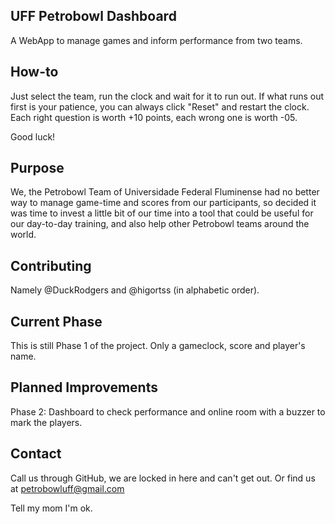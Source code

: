 ## UFF Petrobowl Dashboard

A WebApp to manage games and inform performance from two teams.

## How-to
Just select the team, run the clock and wait for it to run out. If what runs out first is your patience, you can always click "Reset" and restart the clock. Each right question is worth +10 points, each wrong one is worth -05.

Good luck!

## Purpose

We, the Petrobowl Team of Universidade Federal Fluminense had no better way to manage game-time and scores from our participants, so decided it was time to invest a little bit of our time into a tool that could be useful for our day-to-day training, and also help other Petrobowl teams around the world.

## Contributing

Namely @DuckRodgers and @higortss (in alphabetic order).

## Current Phase

This is still Phase 1 of the project. Only a gameclock, score and player's name.

## Planned Improvements

Phase 2: Dashboard to check performance and online room with a buzzer to mark the players.

## Contact

Call us through GitHub, we are locked in here and can't get out. Or find us at petrobowluff@gmail.com

Tell my mom I'm ok.
